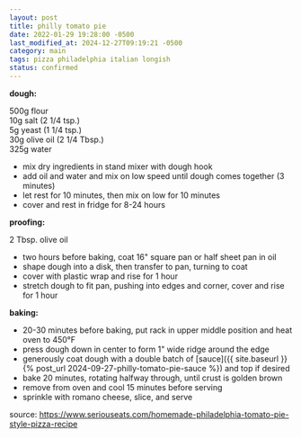 ```yaml
---
layout: post
title: philly tomato pie
date: 2022-01-29 19:28:00 -0500
last_modified_at: 2024-12-27T09:19:21 -0500
category: main
tags: pizza philadelphia italian longish
status: confirmed
---
```


**dough:**

500g flour  
10g salt (2 1/4 tsp.)  
5g yeast (1 1/4 tsp.)  
30g olive oil (2 1/4 Tbsp.)  
325g water  
* mix dry ingredients in stand mixer with dough hook
* add oil and water and mix on low speed until dough comes together (3 minutes)
* let rest for 10 minutes, then mix on low for 10 minutes
* cover and rest in fridge for 8-24 hours

**proofing:**

2 Tbsp. olive oil  
* two hours before baking, coat 16" square pan or half sheet pan in oil
* shape dough into a disk, then transfer to pan, turning to coat
* cover with plastic wrap and rise for 1 hour
* stretch dough to fit pan, pushing into edges and corner, cover and rise for 1 hour

**baking:**

* 20-30 minutes before baking, put rack in upper middle position and heat oven to 450°F
* press dough down in center to form 1" wide ridge around the edge
* generously coat dough with a double batch of [sauce]({{ site.baseurl }}{% post_url 2024-09-27-philly-tomato-pie-sauce %}) and top if desired
* bake 20 minutes, rotating halfway through, until crust is golden brown
* remove from oven and cool 15 minutes before serving
* sprinkle with romano cheese, slice, and serve

source: <https://www.seriouseats.com/homemade-philadelphia-tomato-pie-style-pizza-recipe>
